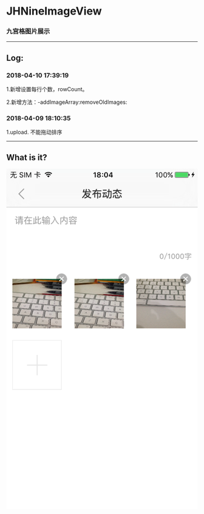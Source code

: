# JHNineImageView
### 九宫格图片展示

---
## Log:

### 2018-04-10 17:39:19
1.新增设置每行个数，rowCount。

2.新增方法：-addImageArray:removeOldImages:

### 2018-04-09 18:10:35
1.upload. 不能拖动排序

---
## What is it?
![image](https://github.com/xjh093/JHNineImageView/blob/master/PNG/Screen%20Shot%202018-04-09%20at%2018.04.20.png)
